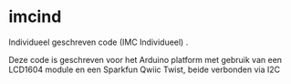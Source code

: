# imcind
Individueel geschreven code (IMC Individueel) .

Deze code is geschreven voor het Arduino platform met gebruik van een LCD1604 module en een Sparkfun Qwiic Twist, beide verbonden via I2C
